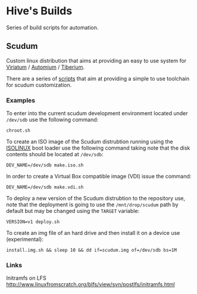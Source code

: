 # Hive's Builds

Series of build scripts for automation.

## Scudum

Custom linux distribution that aims at providing an easy to use system for
[Viriatum](https://github.com/hivesolutions/viriatum) / [Automium](https://github.com/hivesolutions/automium) /
[Tiberium](https://github.com/hivesolutions/tiberium).

There are a series of [scripts](scripts/scudum/util) that aim at providing a simple to use toolchain for
scudum customization.

### Examples

To enter into the current scudum development environment located under `/dev/sdb` use the following command:

    chroot.sh

To create an ISO image of the Scudum distrubtion running using the [ISOLINUX](http://www.syslinux.org) boot
loader use the following command taking note that the disk contents should be located at `/dev/sdb`:

    DEV_NAME=/dev/sdb make.iso.sh
  
In order to create a Virtual Box compatible image (VDI) issue the command:

    DEV_NAME=/dev/sdb make.vdi.sh
    
To deploy a new version of the Scudum distrubtion to the repository use, note that the deployment
is going to use the `/mnt/drop/scudum` path by default but may be changed using the `TARGET` variable:

    VERSION=v1 deploy.sh

To create an img file of an hard drive and then install it on a device use (experimental):

    install.img.sh && sleep 10 && dd if=scudum.img of=/dev/sdb bs=1M

### Links

Initramfs on LFS http://www.linuxfromscratch.org/blfs/view/svn/postlfs/initramfs.html
